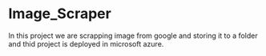 # Image_Scraper
In this project we are scrapping image from google and storing it to a folder and thid project is deployed in microsoft azure.

